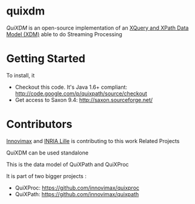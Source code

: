# quixdm
*QuiXDM* is an open-source implementation of an [XQuery and XPath Data Model (XDM)](http://www.w3.org/TR/xpath-datamodel/) able to do Streaming Processing

# Getting Started

To install, it

*  Checkout this code. It's Java 1.6+ compliant: http://code.google.com/p/quixpath/source/checkout
*  Get access to Saxon 9.4: http://saxon.sourceforge.net/ 

# Contributors

[Innovimax](http://innovimax.fr) and [INRIA Lille](http://www.inria.fr/centre/lille) is contributing to this work
Related Projects

QuiXDM can be used standalone

This is the data model of QuiXPath and QuiXProc

It is part of two bigger projects :

*  QuiXProc: https://github.com/innovimax/quixproc
*  QuiXPath: https://github.com/innovimax/quixpath

